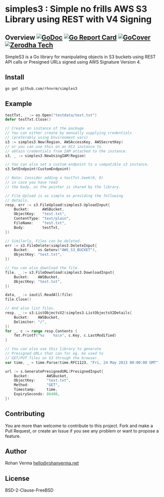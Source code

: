 # simples3 : Simple no frills AWS S3 Library using REST with V4 Signing

## Overview [![GoDoc](https://godoc.org/github.com/rhnvrm/simples3?status.svg)](https://godoc.org/github.com/rhnvrm/simples3) [![Go Report Card](https://goreportcard.com/badge/github.com/rhnvrm/simples3)](https://goreportcard.com/report/github.com/rhnvrm/simples3) [![GoCover](https://gocover.io/_badge/github.com/rhnvrm/simples3)](https://gocover.io/_badge/github.com/rhnvrm/simples3) [![Zerodha Tech](https://zerodha.tech/static/images/github-badge.svg)](https://zerodha.tech) 

SimpleS3 is a Go library for manipulating objects 
in S3 buckets using REST API calls or Presigned URLs signed 
using AWS Signature Version 4.

## Install

```sh
go get github.com/rhnvrm/simples3
```

## Example

```go
testTxt, _ := os.Open("testdata/test.txt")
defer testTxt.Close()

// Create an instance of the package
// You can either create by manually supplying credentials
// (preferably using Environment vars)
s3 := simples3.New(Region, AWSAccessKey, AWSSecretKey)
// or you can use this on an EC2 instance to 
// obtain credentials from IAM attached to the instance.
s3, _ := simples3.NewUsingIAM(Region)

// You can also set a custom endpoint to a compatible s3 instance. 
s3.SetEndpoint(CustomEndpoint)

// Note: Consider adding a testTxt.Seek(0, 0)
// in case you have read 
// the body, as the pointer is shared by the library.

// File Upload is as simple as providing the following
// details.
resp, err := s3.FileUpload(simples3.UploadInput{
    Bucket:      AWSBucket,
    ObjectKey:   "test.txt",
    ContentType: "text/plain",
    FileName:    "test.txt",
    Body:        testTxt,
})

// Similarly, Files can be deleted.
err := s3.FileDelete(simples3.DeleteInput{
    Bucket:    os.Getenv("AWS_S3_BUCKET"),
    ObjectKey: "test.txt",
})

// You can also download the file.
file, _ := s3.FileDownload(simples3.DownloadInput{
    Bucket:    AWSBucket,
    ObjectKey: "test.txt",
})

data, _ := ioutil.ReadAll(file)
file.Close()

// And also list files.
resp, _ := s3.ListObjectsV2(simples3.ListObjectsV2Details{
    Bucket:    AWSBucket,
    Delimiter: "/",
})
for _, c := range resp.Contents {
    fmt.Printf("%s    %s\n", c.Key, c.LastModified)
}

// You can also use this library to generate
// Presigned URLs that can for eg. be used to
// GET/PUT files on S3 through the browser.
var time, _ = time.Parse(time.RFC1123, "Fri, 24 May 2013 00:00:00 GMT")

url := s.GeneratePresignedURL(PresignedInput{
    Bucket:        AWSBucket,
    ObjectKey:     "test.txt",
    Method:        "GET",
    Timestamp:     time,
    ExpirySeconds: 86400,
})
```

## Contributing

You are more than welcome to contribute to this project. Fork and make 
a Pull Request, or create an Issue if you see any problem or want to
propose a feature.

## Author

Rohan Verma <hello@rohanverma.net>

## License

BSD-2-Clause-FreeBSD
